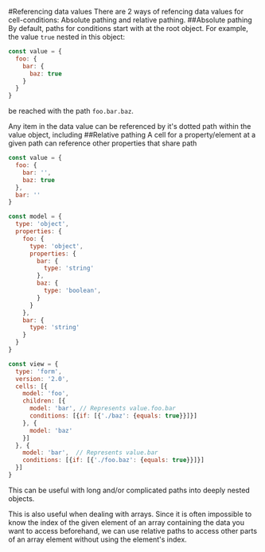 #Referencing data values
There are 2 ways of refencing data values for cell-conditions: Absolute pathing and relative pathing.
##Absolute pathing
By default, paths for conditions start with at the root object. For example, the value `true` nested in this object:
```javascript
const value = {
  foo: {
    bar: {
      baz: true
    }
  }
}
```
be reached with the path `foo.bar.baz`.

Any item in the data value can be referenced by it's dotted path within the value object, including
##Relative pathing
A cell for a property/element at a given path can reference other properties that share path

```javascript
const value = {
  foo: {
    bar: '',
    baz: true
  },
  bar: ''
}

const model = {
  type: 'object',
  properties: {
    foo: {
      type: 'object',
      properties: {
        bar: {
          type: 'string'
        },
        baz: {
          type: 'boolean',
        }
      }
    },
    bar: {
      type: 'string'
    }
  }
}

const view = {
  type: 'form',
  version: '2.0',
  cells: [{
    model: 'foo',
    children: [{
      model: 'bar', // Represents value.foo.bar
      conditions: [{if: [{'./baz': {equals: true}}]}]
    }, {
      model: 'baz'
    }]
  }, {
    model: 'bar',  // Represents value.bar
    conditions: [{if: [{'./foo.baz': {equals: true}}]}]
  }]
}
```
This can be useful with long and/or complicated paths into deeply nested objects.

This is also useful when dealing with arrays. Since it is often impossible to know the index of the given element of an array containing the data you want to access beforehand, we can use relative paths to access other parts of an array element without using the element's index.
